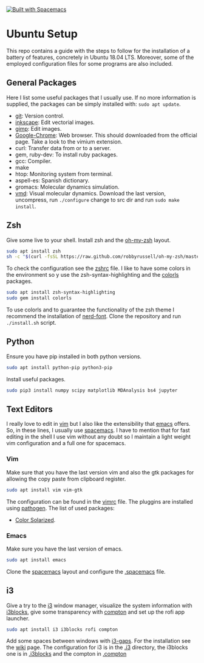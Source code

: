 [![Built with Spacemacs](https://cdn.rawgit.com/syl20bnr/spacemacs/442d025779da2f62fc86c2082703697714db6514/assets/spacemacs-badge.svg)](http://spacemacs.org)
# Ubuntu Setup

This repo contains a guide with the steps to follow for the installation of a
battery of features, concretely in Ubuntu 18.04 LTS. Moreover, some of the
employed configuration files for some programs are also included.

## General Packages

Here I list some useful packages that I usually use. If no more information is
supplied, the packages can be simply installed with: `sudo apt update`.

- [git](https://git-scm.com/ "git"): Version control.
- [inkscape](https://inkscape.org): Edit vectorial images.
- [gimp](https://gimp.org): Edit images.
- [Google-Chrome](https://www.google.com.mx/chrome/): Web browser. This should
  downloaded from the official page. Take a look to the vimium extension.
- curl: Transfer data from or to a server.
- gem, ruby-dev: To install ruby packages.
- gcc: Compiler.
- make
- htop: Monitoring system from terminal.
- aspell-es: Spanish dictionary.
- gromacs: Molecular dynamics simulation.
- [vmd](http://www.ks.uiuc.edu/Development/Download/download.cgi?PackageName=VMD):
Visual molecular dynamics. Download the last version, uncompress, run
`./configure` change to src dir and run `sudo make install`.

## Zsh

Give some live to your shell. Install zsh and the [oh-my-zsh](http://ohmyz.sh/)
layout.

``` bash
sudo apt install zsh
sh -c "$(curl -fsSL https://raw.github.com/robbyrussell/oh-my-zsh/master/tools/install.sh)"
```

To check the configuration see the [zshrc](.zshrc) file. I like to have some
colors in the environment so y use the zsh-syntax-highlighting and the
[colorls](https://github.com/athityakumar/colorls) packages.

``` bash
sudo apt install zsh-syntax-highlighting
sudo gem install colorls
```

To use colorls and to guarantee the functionality of the zsh theme I recommend
the installation of [nerd-font](http://nerdfonts.com/). Clone the repository and
run `./install.sh` script.

## Python

Ensure you have pip installed in both python versions.

``` bash
sudo apt install python-pip python3-pip
```

Install useful packages.

``` bash
sudo pip3 install numpy scipy matplotlib MDAnalysis bs4 jupyter
```

## Text Editors

I really love to edit in [vim](https://vim.org) but I also like the
extensibility that [emacs](https://www.gnu.org/software/emacs/) offers. So, in
these lines, I usually use [spacemacs](http://spacemacs.org/). I have to mention
that for fast editing in the shell I use vim without any doubt so I maintain a
light weight vim configuration and a full one for spacemacs.

### Vim

Make sure that you have the last version vim and also the gtk packages for
allowing the copy paste from clipboard register.

``` bash
sudo apt install vim vim-gtk
```

The configuration can be found in the [vimrc](.vimrc) file. The pluggins are
installed using [pathogen](https://github.com/tpope/vim-pathogen). The list of
used packages:

- [Color Solarized](https://github.com/altercation/vim-colors-solarized).

### Emacs

Make sure you have the last version of emacs.

``` bash
sudo apt install emacs
```

Clone the [spacemacs](http://spacemacs.org) layout and configure the
[.spacemacs](.spacemacs) file.

## i3

Give a try to the [i3](https://i3wm.org/) window manager, visualize the system
information with [i3blocks](https://github.com/vivien/i3blocks), give some
transparency with [compton](https://github.com/chjj/compton) and set up the rofi
app launcher.

``` bash
sudo apt install i3 i3blocks rofi compton
```

Add some spaces between windows with
[i3-gaps](https://github.com/Airblader/i3/wiki/Compiling-&-Installing). For the
installation see the
[wiki](https://github.com/Airblader/i3/wiki/Compiling-&-Installing) page. The
configuration for i3 is in the [.i3](.i3) directory, the i3blocks one is in
[.i3blocks](.i3blocks.conf) and the compton in [.compton](.compton.conf)
